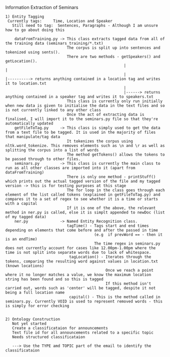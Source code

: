Information Extraction of Seminars

    1) Entity Tagging
     Currently tags:     Time, Location and Speaker
       Still need to tag:  Sentences, Paragraphs - Although I am unsure how to go about doing this
       
        dataFromTraining.py -> This class extracts tagged data from all of the training data (seminars_training/*.txt)
    						   The corpus is split up into sentences and tokenized using sents().
    						   There are two methods - getSpeakers() and getLocation().
    													|                  |
    													|                  |----------> returns anything contained in a location tag and writes it to location.txt
    													|
    													|------> returns anything contained in a speaker tag and writes it to speakers.txt
    	                       This class is currently only run initially when new data is given to initialise the data in the text files and so is not currently linked to any other class
    						   Once the act of extracting data is finalised, I will import it to the seminars.py file so that they're automatically updated
        getFileToTag.py     -> This class is simply used to get the data from a text file to be tagged. It is used in the majority of files that manipulate/tag data
    						   It tokenizes the corpus using nltk.word_tokenize. This removes elements such as \n and \r as well as splitting the corpus into a list of words
    						   The method getTokens() allows the tokens to be passed through to other files. 
    	seminars.py         -> This class is currently the main class to run as all other classes are imported into it (apart from dataFromTraining)
    						   There is only one method - printStuff() which prints out the actual tagged version of the file and my tagged version -> this is for testing purposes at this stage
    						   The for loop in the class goes through each element of the list called tokens (explained in getFileToTag.py) and compares it to a set of regex to see whether it is a time or starts with a capital
    						   If it is one of the above, the relevant method in ner.py is called, else it is simplt appended to newDoc (list of my tagged data)
    	ner.py              -> Named Entity Recognition class. 
    						   tagTime() - Tags start and end times depending on elements that come before and after the passed in time
    						               (e.g  if prevWord == - then it is an endTime)
    									   The time regex in seminars.py does not currently account for cases like 12.00pm-1.00pm where the time is not split into separate words due to lack of whitespace.
    							tagLocation() - Iterates through the tokens, comparing the resulting word against values in location.txt (known locations)
    							                Once we reach a point where it no longer matches a value, we know the maximum location string has been found and so this is tagged
    											If this method isn't carried out, words such as 'center' will be tagged, despite it not being a full location name
    							capital() - This is the method called in seminars.py. Currently VOID is used to represent removed words - this is simply for error checking
    		
    
    2) Ontology Construction
       Not yet started
       Create a classificataion for announcements 
       Text file id for all announcements related to a specific topic
       Needs structured classificataion 
       
       ---> Use the TYPE amd TOPIC part of the email to identify the classificataion
   